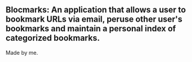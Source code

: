 ## Blocmarks: An application that allows a user to bookmark URLs via email, peruse other user's bookmarks and maintain a personal index of categorized bookmarks.

Made by me.